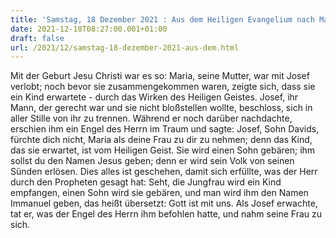 ```yaml
---
title: 'Samstag, 18 Dezember 2021 : Aus dem Heiligen Evangelium nach Matthäus - Mt 1,18-24.'
date: 2021-12-18T08:27:00.001+01:00
draft: false
url: /2021/12/samstag-18-dezember-2021-aus-dem.html
---
```


Mit der Geburt Jesu Christi war es so: Maria, seine Mutter, war mit Josef verlobt; noch bevor sie zusammengekommen waren, zeigte sich, dass sie ein Kind erwartete - durch das Wirken des Heiligen Geistes. Josef, ihr Mann, der gerecht war und sie nicht bloßstellen wollte, beschloss, sich in aller Stille von ihr zu trennen. Während er noch darüber nachdachte, erschien ihm ein Engel des Herrn im Traum und sagte: Josef, Sohn Davids, fürchte dich nicht, Maria als deine Frau zu dir zu nehmen; denn das Kind, das sie erwartet, ist vom Heiligen Geist. Sie wird einen Sohn gebären; ihm sollst du den Namen Jesus geben; denn er wird sein Volk von seinen Sünden erlösen. Dies alles ist geschehen, damit sich erfüllte, was der Herr durch den Propheten gesagt hat: Seht, die Jungfrau wird ein Kind empfangen, einen Sohn wird sie gebären, und man wird ihm den Namen Immanuel geben, das heißt übersetzt: Gott ist mit uns. Als Josef erwachte, tat er, was der Engel des Herrn ihm befohlen hatte, und nahm seine Frau zu sich.
